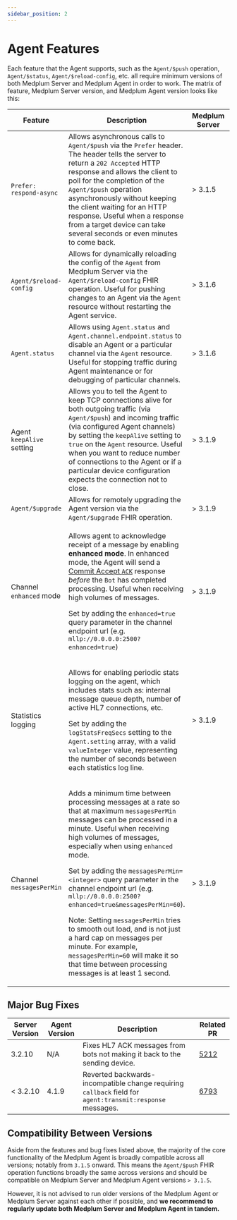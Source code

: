 ```yaml
---
sidebar_position: 2
---
```


# Agent Features

Each feature that the Agent supports, such as the `Agent/$push` operation, `Agent/$status`, `Agent/$reload-config`, etc. all require minimum versions of both Medplum Server and Medplum Agent in order to work. The matrix of feature, Medplum Server version, and Medplum Agent version looks like this:

| Feature                   | Description                                                                                                                                                                                                                                                                                                                                                                                                                                                                                                                                                                                                                    | Medplum Server | Medplum Agent |
| ------------------------- | ------------------------------------------------------------------------------------------------------------------------------------------------------------------------------------------------------------------------------------------------------------------------------------------------------------------------------------------------------------------------------------------------------------------------------------------------------------------------------------------------------------------------------------------------------------------------------------------------------------------------------ | -------------- | ------------- |
| `Prefer: respond-async`   | Allows asynchronous calls to `Agent/$push` via the `Prefer` header. The header tells the server to return a `202 Accepted` HTTP response and allows the client to poll for the completion of the `Agent/$push` operation asynchronously without keeping the client waiting for an HTTP response. Useful when a response from a target device can take several seconds or even minutes to come back.                                                                                                                                                                                                                            | > 3.1.5        | > 3.1.5       |
| `Agent/$reload-config`    | Allows for dynamically reloading the config of the `Agent` from Medplum Server via the `Agent/$reload-config` FHIR operation. Useful for pushing changes to an Agent via the `Agent` resource without restarting the Agent service.                                                                                                                                                                                                                                                                                                                                                                                            | > 3.1.6        | > 3.1.6       |
| `Agent.status`            | Allows using `Agent.status` and `Agent.channel.endpoint.status` to disable an Agent or a particular channel via the `Agent` resource. Useful for stopping traffic during Agent maintenance or for debugging of particular channels.                                                                                                                                                                                                                                                                                                                                                                                            | > 3.1.6        | > 3.1.6       |
| Agent `keepAlive` setting | Allows you to tell the Agent to keep TCP connections alive for both outgoing traffic (via `Agent/$push`) and incoming traffic (via configured Agent channels) by setting the `keepAlive` setting to `true` on the `Agent` resource. Useful when you want to reduce number of connections to the Agent or if a particular device configuration expects the connection not to close.                                                                                                                                                                                                                                             | > 3.1.9        | > 3.1.10      |
| `Agent/$upgrade`          | Allows for remotely upgrading the Agent version via the `Agent/$upgrade` FHIR operation.                                                                                                                                                                                                                                                                                                                                                                                                                                                                                                                                       | > 3.1.9        | > 3.1.10      |
| Channel `enhanced` mode   | <p>Allows agent to acknowledge receipt of a message by enabling **enhanced mode**. In enhanced mode, the Agent will send a [Commit Accept `ACK`](https://hl7-definition.caristix.com/v2/HL7v2.3/Tables/0008) response _before_ the `Bot` has completed processing. Useful when receiving high volumes of messages. </p><p>Set by adding the `enhanced=true` query parameter in the channel endpoint url (e.g. `mllp://0.0.0.0:2500?enhanced=true`)</p>                                                                                                                                                                         | > 3.1.9        | > 4.1.8       |
| Statistics logging        | <p>Allows for enabling periodic stats logging on the agent, which includes stats such as: internal message queue depth, number of active HL7 connections, etc.</p><p>Set by adding the `logStatsFreqSecs` setting to the `Agent.setting` array, with a valid `valueInteger` value, representing the number of seconds between each statistics log line.</p>                                                                                                                                                                                                                                                                    | > 3.1.9        | > 4.3.4       |
| Channel `messagesPerMin`  | <p>Adds a minimum time between processing messages at a rate so that at maximum `messagesPerMin` messages can be processed in a minute. Useful when receiving high volumes of messages, especially when using `enhanced` mode.</p><p>Set by adding the `messagesPerMin=<integer>` query parameter in the channel endpoint url (e.g. `mllp://0.0.0.0:2500?enhanced=true&messagesPerMin=60`).</p><p>Note: Setting `messagesPerMin` tries to smooth out load, and is not just a hard cap on messages per minute. For example, `messagesPerMin=60` will make it so that time between processing messages is at least 1 second.</p> | > 3.1.9        | > 4.3.10      |

## Major Bug Fixes

| Server Version | Agent Version | Description                                                                                               | Related PR                                           |
| -------------- | ------------- | --------------------------------------------------------------------------------------------------------- | ---------------------------------------------------- |
| 3.2.10         | N/A           | Fixes HL7 ACK messages from bots not making it back to the sending device.                                | [5212](https://github.com/medplum/medplum/pull/5212) |
| < 3.2.10       | 4.1.9         | Reverted backwards-incompatible change requiring `callback` field for `agent:transmit:response` messages. | [6793](https://github.com/medplum/medplum/pull/6793) |

## Compatibility Between Versions

Aside from the features and bug fixes listed above, the majority of the core functionality of the Medplum Agent is broadly compatible across all versions; notably from `3.1.5` onward. This means the `Agent/$push` FHIR operation functions broadly the same across versions and should be compatible on Medplum Server and Medplum Agent versions `> 3.1.5`.

However, it is not advised to run older versions of the Medplum Agent or Medplum Server against each other if possible, and **we recommend to regularly update both Medplum Server and Medplum Agent in tandem.**
